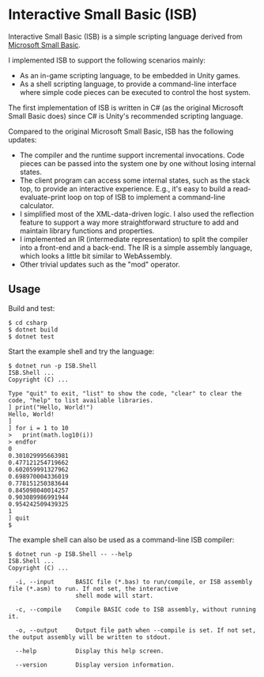 # Interactive Small Basic (ISB)

Interactive Small Basic (ISB) is a simple scripting language derived from
[Microsoft Small Basic](https://github.com/sb).

I implemented ISB to support the following scenarios mainly:

 * As an in-game scripting language, to be embedded in Unity games.
 * As a shell scripting language, to provide a command-line interface where simple code pieces can be executed to
   control the host system.

The first implementation of ISB is written in C# (as the original Microsoft Small Basic does) since C# is Unity's
recommended scripting language.

Compared to the original Microsoft Small Basic, ISB has the following updates:

 * The compiler and the runtime support incremental invocations. Code pieces can be passed into the system one by one
   without losing internal states.
 * The client program can access some internal states, such as the stack top, to provide an interactive experience.
   E.g., it's easy to build a read-evaluate-print loop on top of ISB to implement a command-line calculator.
 * I simplified most of the XML-data-driven logic. I also used the reflection feature to support a way more
   straightforward structure to add and maintain library functions and properties.
 * I implemented an IR (intermediate representation) to split the compiler into a front-end and a back-end. The IR
   is a simple assembly language, which looks a little bit similar to WebAssembly.
 * Other trivial updates such as the "mod" operator.

## Usage

Build and test:

```
$ cd csharp
$ dotnet build
$ dotnet test
```

Start the example shell and try the language:

```
$ dotnet run -p ISB.Shell
ISB.Shell ...
Copyright (C) ...

Type "quit" to exit, "list" to show the code, "clear" to clear the code, "help" to list available libraries.
] print("Hello, World!")
Hello, World!
]
] for i = 1 to 10
>   print(math.log10(i))
> endfor
0
0.301029995663981
0.477121254719662
0.602059991327962
0.698970004336019
0.778151250383644
0.845098040014257
0.903089986991944
0.954242509439325
1
] quit
$
```

The example shell can also be used as a command-line ISB compiler:

```
$ dotnet run -p ISB.Shell -- --help
ISB.Shell ...
Copyright (C) ...

  -i, --input      BASIC file (*.bas) to run/compile, or ISB assembly file (*.asm) to run. If not set, the interactive
                   shell mode will start.

  -c, --compile    Compile BASIC code to ISB assembly, without running it.

  -o, --output     Output file path when --compile is set. If not set, the output assembly will be written to stdout.

  --help           Display this help screen.

  --version        Display version information.
```


